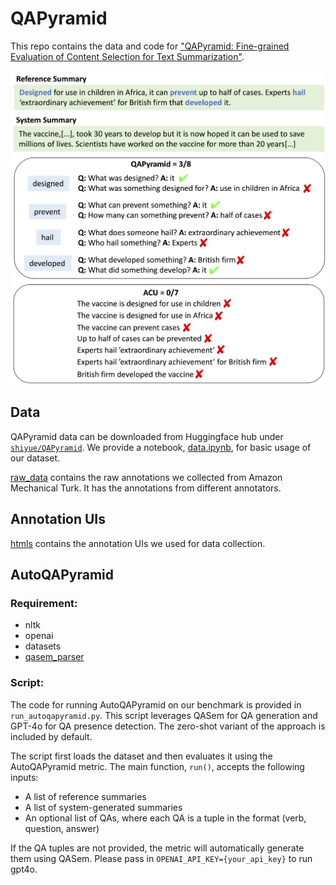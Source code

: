 # QAPyramid

This repo contains the data and code for ["QAPyramid: Fine-grained Evaluation of Content Selection
for Text Summarization"]().

![](QAPyramid.png)

## Data

QAPyramid data can be downloaded from Huggingface hub under [`shiyue/QAPyramid`](https://huggingface.co/datasets/shiyue/QAPyramid).
We provide a notebook, [data.ipynb](data.ipynb), for basic usage of our dataset.

[raw_data](./raw_data) contains the raw annotations we collected from Amazon Mechanical Turk. 
It has the annotations from different annotators. 

## Annotation UIs

[htmls](./htmls) contains the annotation UIs we used for data collection. 

## AutoQAPyramid

### Requirement:
- nltk
- openai
- datasets
- [qasem_parser](https://github.com/plroit/qasem_parser)

### Script:
The code for running AutoQAPyramid on our benchmark is provided in `run_autoqapyramid.py`. This script leverages QASem for QA generation and GPT-4o for QA presence detection. The zero-shot variant of the approach is included by default.

The script first loads the dataset and then evaluates it using the AutoQAPyramid metric. The main function, `run()`, accepts the following inputs:

- A list of reference summaries
- A list of system-generated summaries
- An optional list of QAs, where each QA is a tuple in the format (verb, question, answer)

If the QA tuples are not provided, the metric will automatically generate them using QASem. Please pass in `OPENAI_API_KEY={your_api_key}` to run gpt4o.

